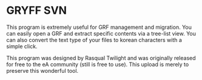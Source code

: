 # GRYFF SVN
This program is extremely useful for GRF management and migration. You can easily open a GRF and extract specific contents via a tree-list view. You can also convert the text type of your files to korean characters with a simple click.

This program was designed by Rasqual Twilight and was originally released for free to the eA community (still is free to use). This upload is merely to preserve this wonderful tool.
